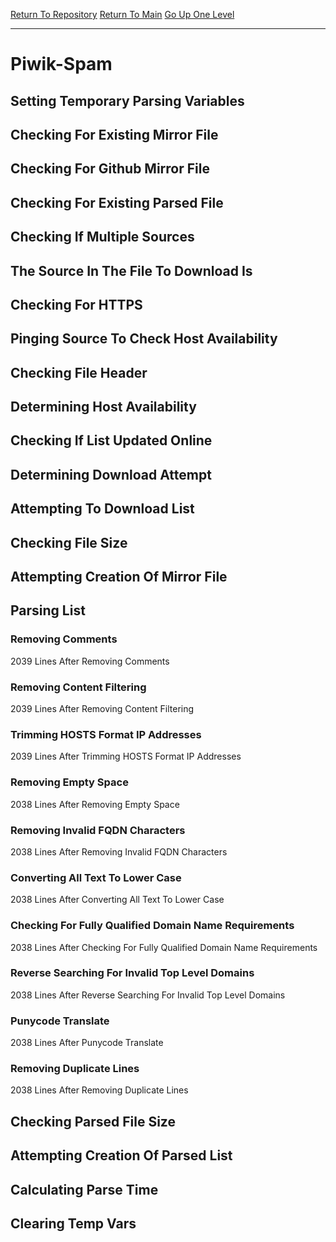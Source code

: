 [Return To Repository](https://github.com/deathbybandaid/piholeparser/)
[Return To Main](https://github.com/deathbybandaid/piholeparser/blob/master/RecentRunLogs/Mainlog.md)
[Go Up One Level](https://github.com/deathbybandaid/piholeparser/blob/master/RecentRunLogs/TopLevelScripts/30-Processing-External-Blacklists.md)
____________________________________
# Piwik-Spam
## Setting Temporary Parsing Variables
## Checking For Existing Mirror File
## Checking For Github Mirror File
## Checking For Existing Parsed File
## Checking If Multiple Sources
## The Source In The File To Download Is
## Checking For HTTPS
## Pinging Source To Check Host Availability
## Checking File Header
## Determining Host Availability
## Checking If List Updated Online
## Determining Download Attempt
## Attempting To Download List
## Checking File Size
## Attempting Creation Of Mirror File
## Parsing List
### Removing Comments
2039 Lines After Removing Comments
### Removing Content Filtering
2039 Lines After Removing Content Filtering
### Trimming HOSTS Format IP Addresses
2039 Lines After Trimming HOSTS Format IP Addresses
### Removing Empty Space
2038 Lines After Removing Empty Space
### Removing Invalid FQDN Characters
2038 Lines After Removing Invalid FQDN Characters
### Converting All Text To Lower Case
2038 Lines After Converting All Text To Lower Case
### Checking For Fully Qualified Domain Name Requirements
2038 Lines After Checking For Fully Qualified Domain Name Requirements
### Reverse Searching For Invalid Top Level Domains
2038 Lines After Reverse Searching For Invalid Top Level Domains
### Punycode Translate
2038 Lines After Punycode Translate
### Removing Duplicate Lines
2038 Lines After Removing Duplicate Lines
## Checking Parsed File Size
## Attempting Creation Of Parsed List
## Calculating Parse Time
## Clearing Temp Vars
